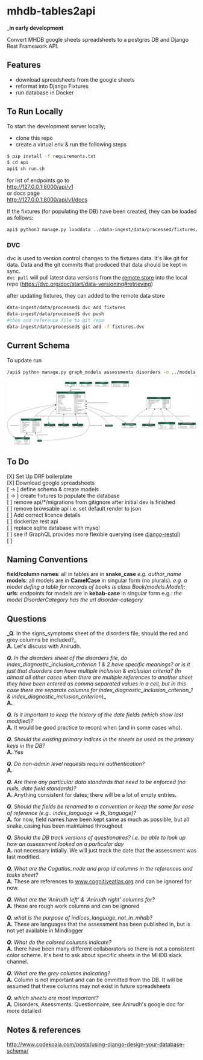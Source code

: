 # mhdb-tables2api
___in early development__  

Convert MHDB google sheets spreadsheets to a postgres DB and Django Rest Framework API.

## Features
* download spreadsheets from the google sheets
* reformat into Django Fixtures
* run database in Docker

## To Run Locally

To start the development server locally; 
- clone this repo
- create a virtual env & run the following steps

```bash
$ pip install -f requirements.txt
$ cd api
api$ sh run.sh
```
for list of endpoints go to  
http://127.0.0.1:8000/api/v1   
or docs page  
http://127.0.0.1:8000/api/v1/docs   

If the fixtures (for populating the DB) have been created, they can be loaded as follows:

```bash
api$ python3 manage.py loaddata ../data-ingest/data/processed/fixtures/Language.json
```
### DVC
dvc is used to version control changes to the fixtures data. It's like git for data. Data and the git commits that produced that data should be kept in sync.  
`dvc pull` will pull latest data versions from the [remote store](https://drive.google.com/drive/folders/1px-GJG4NQl-k9dEFG9ol3U7189nMxVKq?usp=sharing) into the local repo (https://dvc.org/doc/start/data-versioning#retrieving)


after updating fixtures, they can added to the remote data store  
```bash
data-ingest/data/processed$ dvc add fixtures
data-ingest/data/processed$ dvc push
#then add reference file to git repo
data-ingest/data/processed$ git add -f fixtures.dvc
```  

## Current Schema

To update run

```bash
/api$ python manage.py graph_models assessments disorders -o ../models.png
```

![current Entity Relationship Diagram](./models.png)


## To Do

[X] Set Up DRF boilerplate  
[X] Download google spreadsheets   
[ -> ] define schema & create models  
[ -> ] create fixtures to populate the database  
[  ] remove api/*/migrations from gitignore after initial dev is finished    
[  ] remove browsable api i.e. set default render to json  
[  ] Add correct licence details  
[  ] dockerize rest api  
[  ] replace sqlite database with mysql  
[  ] see if GraphQL provides more flexible querying (see [django-restql](https://github.com/yezyilomo/django-restql))  
[  ] 


## Naming Conventions

**field/column names**: all  in tables are in **snake_case** *e.g. author_name*  
**models**: all models are in **CamelCase** in singular form (no plurals).  *e.g. a model defing a table for records of books is class Book(models.Model):*  
**urls**: endpoints for models are in **kebab-case** in singular form e.g.: *the model DisorderCategory has the url disorder-category*  

## Questions

**_Q.** In the signs_symptoms sheet of the disorders file, should the red and grey columns be included?_  
**A.** Let's discuss with Anirudh.

_**Q.** In the disorders sheet of the disorders file, do index_diagnostic_inclusion_criterion 1 & 2 have specific meanings? or is it just that disorders can have multiple inclusion & exclusion criteria? (In almost all other cases when there are multiple references to another sheet they have been entered as comma separated values in a cell, but in this case there are separate columns for index_diagnostic_inclusion_criterion_1  & index_diagnostic_inclusion_criterion_)_  
**A.**

_**Q.** Is it important to keep the history of the date fields (which show last modified)?_  
**A.** It would be good practice to record when (and in some cases who). 

_**Q.** Should the existing primary indices in the sheets be used as the primary keys in the DB?_  
**A.** Yes

_**Q.** Do non-admin level requests require authentication?_   
**A.**

_**Q.** Are there any particular data standards that need to be enforced (no nulls, date field standards)?_  
**A.** Anything consistent for dates; there will be a lot of empty entries.

_**Q.** Should the fields be renamed to a convention or keep the same for ease of reference (e.g.: index_language -> fk_language)?_  
**A.** for now, field names have been kept same as much as possible, but all snake_casing has been maintained throughout

_**Q.** Should the DB track versions of questionaires? i.e. be able to look up how an assessment looked on a particular day_  
**A.**  not necessary intially. We will just track the date that the assessment was last modified.

_**Q.** What are the Cogatlas_node and prop id columns in the references and tasks sheet?_  
**A.**  These are references to www.cognitiveatlas.org and can be ignored for now.

_**Q.** What are the 'Anirudh left' & 'Anirudh right' columns for?_   
**A.** these are rough work columns and can be ignored

_**Q.** what is the purpose of indices_language_not_in_mhdb?_   
**A.** These are languages that the assessment has been published in, but is not yet available in Mindlogger  

_**Q.** What do the colored columns indicate?_  
**A.**  there have been many different collaborators so there is not a consistent color scheme. It's best to ask about specific sheets in the MHDB slack channel.  

_**Q.** What are the grey columns indicating?_   
**A.** Column is not important and can be ommitted from the DB. It will be assumed that these columns may not exist in future spreadsheets

_**Q.** which sheets are most important?_  
**A.** Disorders, Asessments. Questionnaire, see Anirudh's google doc for more detailed


## Notes & references

http://www.codekoala.com/posts/using-django-design-your-database-schema/ 

